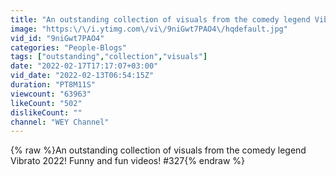```yaml
---
title: "An outstanding collection of visuals from the comedy legend Vibrato 2022! Funny and fun videos! #327"
image: "https:\/\/i.ytimg.com\/vi\/9niGwt7PAO4\/hqdefault.jpg"
vid_id: "9niGwt7PAO4"
categories: "People-Blogs"
tags: ["outstanding","collection","visuals"]
date: "2022-02-17T17:17:07+03:00"
vid_date: "2022-02-13T06:54:15Z"
duration: "PT8M11S"
viewcount: "63963"
likeCount: "502"
dislikeCount: ""
channel: "WEY Channel"
---
```

{% raw %}An outstanding collection of visuals from the comedy legend Vibrato 2022! Funny and fun videos! #327{% endraw %}
